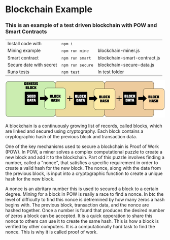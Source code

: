# Blockchain Example

### This is an example of a test driven blockchain with POW and Smart Contracts
| | | |
|-|-|-|
|Install code with | `npm i`| 
|Mining example| `npm run mine`|  blockchain-miner.js  
|Smart contract| `npm run smart`| blockchain-smart-contract.js 
|Secure date with secret| `npm run secure`|  blockchain-secure-data.js
|Runs tests| `npm test`| In test folder  

    

![Image of a blockchain](blockchain.png)

A blockchain is a continuously growing list of records, called blocks, which are linked and secured using cryptography. Each block contains a cryptographic hash of the previous block and transaction data.

One of the key mechanisms used to secure a blockchain is Proof of Work (POW). In POW, a miner solves a complex computational puzzle to create a new block and add it to the blockchain. Part of this puzzle involves finding a number, called a "nonce", that satisfies a specific requirement in order to create a valid hash for the new block. The nonce, along with the data from the previous block, is input into a cryptographic function to create a unique hash for the new block.

A nonce is an abritary number this is used to secured a block to a certain degree. Mining for a block in POW is really a race to find a nonce. In btc the level of difficulty to find this nonce is detremined by how many zeros a hash begins with. The previous block, transaction data, and the nonce are hashed together. Once a number is found that produces the desired number of zeros a block can be accepted. It is a quick opperation to share this nonce to others can use it to create the same hash. This is how a block is verified by other computers. It is a computationally hard task to find the nonce. This is why it is called proof of work.